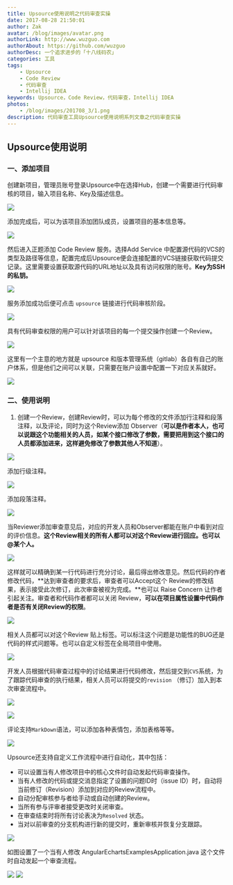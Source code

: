 ```yaml
---
title: Upsource使用说明之代码审查实操
date: 2017-08-28 21:50:01 
author: Zak
avatar: /blog/images/avatar.png
authorLink: http://www.wuzguo.com
authorAbout: https://github.com/wuzguo
authorDesc: 一个追求进步的「十八线码农」
categories: 工具
tags: 
	- Upsource
	- Code Review
	- 代码审查
	- Intellij IDEA
keywords: Upsource，Code Review，代码审查，Intellij IDEA
photos:
	- /blog/images/201708_3/1.png
description: 代码审查工具Upsource使用说明系列文章之代码审查实操
---
```



## Upsource使用说明

### 一、添加项目

创建新项目，管理员账号登录Upsource中在选择Hub，创建一个需要进行代码审核的项目，输入项目名称、Key及描述信息。

![](/blog/images/201708_3/1.png)

添加完成后，可以为该项目添加团队成员，设置项目的基本信息等。

![](/blog/images/201708_3/2.png)

然后进入正题添加 Code Review 服务。选择Add Service 中配置源代码的VCS的类型及路径等信息，配置完成后Upsource便会连接配置的VCS链接获取代码提交记录。这里需要设置获取源代码的URL地址以及具有访问权限的账号。**Key为SSH的私钥。**

![](/blog/images/201708_3/3.png)

服务添加成功后便可点击 `upsource` 链接进行代码审核阶段。

![](/blog/images/201708_3/4.png)

具有代码审查权限的用户可以针对该项目的每一个提交操作创建一个Review。

![](/blog/images/201708_3/5.png)

这里有一个主意的地方就是 upsource 和版本管理系统（gitlab）各自有自己的账户体系，但是他们之间可以关联，只需要在账户设置中配置一下对应关系就好。

![](/blog/images/201708_3/6.png)


### 二、使用说明

1. 创建一个Review，创建Review时，可以为每个修改的文件添加行注释和段落注释，以及评论，同时为这个Review添加 Observer（**可以是作者本人，也可以说跟这个功能相关的人员，如某个接口修改了参数，需要把用到这个接口的人员都添加进来，这样避免修改了参数其他人不知道**）。

![](/blog/images/201708_3/7.png)

添加行级注释。

![](/blog/images/201708_3/8.png)

添加段落注释。

![](/blog/images/201708_3/9.png)

当Reviewer添加审查意见后，对应的开发人员和Observer都能在账户中看到对应的评价信息。**这个Review相关的所有人都可以对这个Review进行回应。也可以@某个人。**

![](/blog/images/201708_3/11.png)

这样就可以精确到某一行代码进行充分讨论，最后得出修改意见。然后代码的作者修改代码，**达到审查者的要求后，审查者可以Accept这个 Review的修改结果，表示接受此次修订，此次审查被视为完成。**也可以 Raise Concern 让作者引起关注。审查者和代码作者都可以关闭 Review，**可以在项目属性设置中代码作者是否有关闭Review的权限**。

![](/blog/images/201708_3/12.png)

相关人员都可以对这个Review 贴上标签。可以标注这个问题是功能性的BUG还是代码的样式问题等。也可以自定义标签在全局项目中使用。

![](/blog/images/201708_3/13.png)

开发人员根据代码审查过程中的讨论结果进行代码修改，然后提交到`CVS`系统，为了跟踪代码审查的执行结果，相关人员可以将提交的`revision` （修订）加入到本次审查流程中。

![](/blog/images/201708_3/14.png)

![](/blog/images/201708_3/16.png)

评论支持`MarkDown`语法，可以添加各种表情包，添加表格等等。

![](/blog/images/201708_3/17.png)



Upsource还支持自定义工作流程中进行自动化，其中包括：

- 可以设置当有人修改项目中的核心文件时自动发起代码审查操作。
- 当有人修改的代码或提交消息指定了设置的问题ID时（issue ID）时，自动将当前修订（Revision）添加到对应的Review流程中。
- 自动分配审核参与者给手动或自动创建的Review。
- 当所有参与评审者接受更改时关闭审查。
- 在审查结束时将所有讨论表决为`Resolved` 状态。
- 当对以前审查的分支机构进行新的提交时，重新审核并恢复分支跟踪。

![](/blog/images/201708_3/63.png)

如图设置了一个当有人修改 AngularEchartsExamplesApplication.java 这个文件时自动发起一个审查流程。

![](/blog/images/201708_3/65.png)
![](/blog/images/201708_3/64.png)

